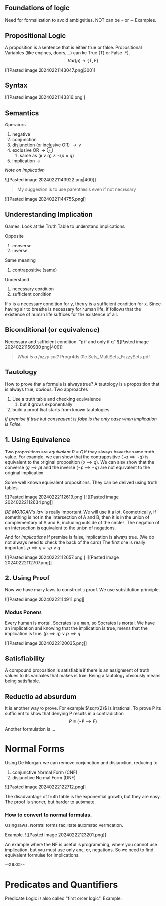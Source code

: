 ## Foundations of logic
Need for formalization to avoid ambiguities.
NOT can be $\neg$ or $\sim$
Examples.

## Propositional Logic
A proposition is a sentence that is either true or false.
Propositional Variables (like engines, doors,...) can be True (T) or False (F).
$$Var(p)\rightarrow\{T,F\}$$

![[Pasted image 20240221143047.png|300]]

## Syntax

![[Pasted image 20240221143316.png]]

## Semantics
Operators
1. negative
2. conjunction
3. disjunction (or inclusive OR) $\rightarrow\vee$
4. exclusive OR $\rightarrow\oplus$
	1. same as $(p\vee q)\wedge\neg(p\wedge q)$
5. implication $\rightarrow$

*Note on implication*

![[Pasted image 20240221143922.png|400]]

> My suggestion is to use parenthesis even if  not necessary

![[Pasted image 20240221144755.png]]


## Underestanding Implication

Games.
Look at the Truth Table to understand implications.

Opposite
1. converse
2. inverse

Same meaning
1. contrapositive (same)

Understand
1. necessary condition
2. sufficient condition

If x is a necessary condition for y, then y is a sufficient condition for x.
Since having air to breathe is necessary for human life, if follows that the existence of human life suffices for the existence of air.

## Biconditional (or equivalence)
Necessary and sufficient condition.
“p if and only if q”
![[Pasted image 20240221150930.png|400]]


> *What is a fuzzy set?*
> Progr4ds.01e.Sets_MultiSets_FuzzySets.pdf

## Tautology
How to prove that a formula is always true?
A tautology is a proposition that is always true, obvious.
Two approaches
1. Use a truth table and checking equivalence
	1. but it grows exponentially
2. build a proof that starts from known tautologies

*If premise if true but consequent is false is the only case when implication is False.*

## 1. Using Equivalence
Two propositions are *equivalent* $P\equiv Q$ if they always have the same truth value.
For example, we can show that the contrapositive $(\neg q \implies \neg q)$ is equivalent to the original proposition $(p\implies q)$. 
We can also show that the converse $(q\implies p)$ and the inverse $(\neg p\implies\neg q)$ are not equivalent to the original implication.

Some well known equivalent propositions.
They can be derived using truth tables.

![[Pasted image 20240222112619.png]]
![[Pasted image 20240222112634.png]]

*DE MORGAN's law* is really important. We will use it a lot.
Geometrically, if something is not in the intersection of A and B, then it is in the union of complementary of A and B, including outside of the circles.
The negation of an intersection is equivalent to the union of negations.

And for *implications*
If premise is false, implication is always true. (We do not always need to check the back of the card)
The first one is really important.
$p\implies q\equiv\neg p\vee q$

![[Pasted image 20240222112657.png]]
![[Pasted image 20240222112707.png]]

## 2. Using Proof

Now we have many laws to construct a proof.
We use substitution principle.

![[Pasted image 20240222114911.png]]

### Modus Ponens
Every human is mortal, Socrates is a man, so Socrates is mortal.
We have an implication and knowing that the implication is true, means that the implication is true.
$(p\implies q)\vee p\implies q$

![[Pasted image 20240222120035.png]]

## Satisfiability
A compound proposition is satisfiable if there is an assignment of truth values to its variables that makes is true.
Being a tautology obviously means being satisfiable.

## Reductio ad absurdum
It is another way to prove.
For example $\sqrt{2}$ is irrational.
To prove P its sufficient to show that denying P results in a contradiction $$P\equiv(\neg P\implies F)$$Another formulation is
...


# Normal Forms
Using De Morgan, we can remove conjunction and disjunction, reducing to
1. conjunctive Normal Form (CNF)
2. disjunctive Normal Form (DNF)

![[Pasted image 20240222122712.png]]

The disadvantage of truth table is the exponential growth, but they are easy.
The proof is shorter, but harder to automate.

### How to convert to normal formulas.
Using laws.
Normal forms facilitate automatic verification.

Example.
![[Pasted image 20240222123201.png]]

An example where the NF is useful is programming, where you cannot use implication, but you must use only and, or, negations. So we need to find equivalent formulae for implications.

--28.02--
# Predicates and Quantifiers
Predicate Logic is also called "first order logic".
Example.






